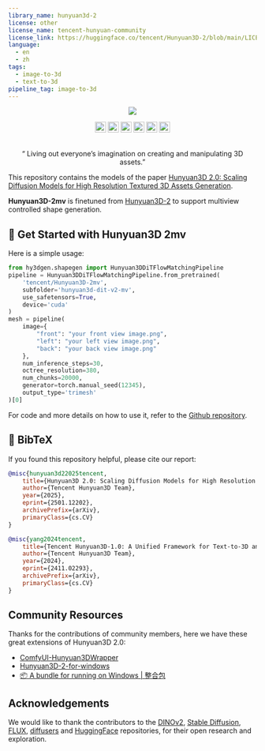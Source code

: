 ```yaml
---
library_name: hunyuan3d-2
license: other
license_name: tencent-hunyuan-community
license_link: https://huggingface.co/tencent/Hunyuan3D-2/blob/main/LICENSE.txt
language:
  - en
  - zh
tags:
  - image-to-3d
  - text-to-3d
pipeline_tag: image-to-3d
---
```


<p align="center">
  <img src="https://huggingface.co/tencent/Hunyuan3D-2/resolve/main/assets/images/teaser.jpg">
</p>

<div align="center">
  <a href=https://3d.hunyuan.tencent.com target="_blank"><img src=https://img.shields.io/badge/Hunyuan3D-black.svg?logo=homepage height=22px></a>
  <a href=https://huggingface.co/spaces/tencent/Hunyuan3D-2mv  target="_blank"><img src=https://img.shields.io/badge/%F0%9F%A4%97%20Demo-276cb4.svg height=22px></a>
  <a href=https://huggingface.co/tencent/Hunyuan3D-2mv target="_blank"><img src=https://img.shields.io/badge/%F0%9F%A4%97%20Models-d96902.svg height=22px></a>
  <a href=https://github.com/Tencent/Hunyuan3D-2 target="_blank"><img src= https://img.shields.io/badge/Github-bb8a2e.svg?logo=github height=22px></a>
<a href=https://discord.gg/GuaWYwzKbX target="_blank"><img src= https://img.shields.io/badge/Discord-white.svg?logo=discord height=22px></a>
    <a href=https://github.com/Tencent/Hunyuan3D-2/blob/main/assets/report/Tencent_Hunyuan3D_2_0.pdf target="_blank"><img src=https://img.shields.io/badge/Report-b5212f.svg?logo=arxiv height=22px></a>
</div>


[//]: # (  <a href=# target="_blank"><img src=https://img.shields.io/badge/Report-b5212f.svg?logo=arxiv height=22px></a>)

[//]: # (  <a href=# target="_blank"><img src= https://img.shields.io/badge/Colab-8f2628.svg?logo=googlecolab height=22px></a>)

[//]: # (  <a href="#"><img alt="PyPI - Downloads" src="https://img.shields.io/pypi/v/mulankit?logo=pypi"  height=22px></a>)

<br>
<p align="center">
“ Living out everyone’s imagination on creating and manipulating 3D assets.”
</p>

This repository contains the models of the paper [Hunyuan3D 2.0: Scaling Diffusion Models for High Resolution Textured 3D Assets Generation](https://huggingface.co/papers/2501.12202).

**Hunyuan3D-2mv** is finetuned from [Hunyuan3D-2](https://huggingface.co/tencent/Hunyuan3D-2) to support multiview controlled shape generation.

## 🤗 Get Started with Hunyuan3D 2mv

Here is a simple usage:

```python
from hy3dgen.shapegen import Hunyuan3DDiTFlowMatchingPipeline
pipeline = Hunyuan3DDiTFlowMatchingPipeline.from_pretrained(
    'tencent/Hunyuan3D-2mv',
    subfolder='hunyuan3d-dit-v2-mv',
    use_safetensors=True,
    device='cuda'
)
mesh = pipeline(
    image={
        "front": "your front view image.png",
        "left": "your left view image.png",
        "back": "your back view image.png"
    },
    num_inference_steps=30,
    octree_resolution=380,
    num_chunks=20000,
    generator=torch.manual_seed(12345),
    output_type='trimesh'
)[0]
```

For code and more details on how to use it, refer to the [Github repository](https://github.com/Tencent/Hunyuan3D-2).



## 🔗 BibTeX

If you found this repository helpful, please cite our report:

```bibtex
@misc{hunyuan3d22025tencent,
    title={Hunyuan3D 2.0: Scaling Diffusion Models for High Resolution Textured 3D Assets Generation},
    author={Tencent Hunyuan3D Team},
    year={2025},
    eprint={2501.12202},
    archivePrefix={arXiv},
    primaryClass={cs.CV}
}

@misc{yang2024tencent,
    title={Tencent Hunyuan3D-1.0: A Unified Framework for Text-to-3D and Image-to-3D Generation},
    author={Tencent Hunyuan3D Team},
    year={2024},
    eprint={2411.02293},
    archivePrefix={arXiv},
    primaryClass={cs.CV}
}
```

## Community Resources

Thanks for the contributions of community members, here we have these great extensions of Hunyuan3D 2.0:

- [ComfyUI-Hunyuan3DWrapper](https://github.com/kijai/ComfyUI-Hunyuan3DWrapper)
- [Hunyuan3D-2-for-windows](https://github.com/sdbds/Hunyuan3D-2-for-windows)
- [📦 A bundle for running on Windows | 整合包](https://github.com/YanWenKun/Comfy3D-WinPortable/releases/tag/r8-hunyuan3d2)

## Acknowledgements

We would like to thank the contributors to
the [DINOv2](https://github.com/facebookresearch/dinov2), [Stable Diffusion](https://github.com/Stability-AI/stablediffusion), [FLUX](https://github.com/black-forest-labs/flux), [diffusers](https://github.com/huggingface/diffusers)
and [HuggingFace](https://huggingface.co) repositories, for their open research and exploration.


